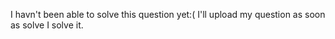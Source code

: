 I havn't been able to solve this question yet:(
    I'll upload my question as soon as solve I solve it.